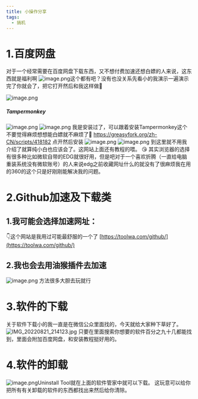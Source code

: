 ```yaml
---
title: 小操作分享
tags: 
  - 搞机
---
```




# 1.百度网盘

对于一个经常需要在百度网盘下载东西，又不想付费加速还想白嫖的人来说，这东西就是福利啊
![image.png](https://img-blog.csdnimg.cn/img_convert/e896ff932fbee90fae83618ba92dc44c.png#clientId=u9f3f189a)这个都有吧？没有也没关系先看小的我演示一遍演示完了你就会了，把它打开然后和我这样做🤲

![image.png](https://img-blog.csdnimg.cn/img_convert/125a9282d02565e121b7e6eb153c3f50.png#clientId=u9f3f189a)

##### Tampermonkey

![image.png](https://img-blog.csdnimg.cn/img_convert/0ff4abd8ccd1f1adc47cdc5db77cd0df.png#clientId=u9f3f189a)
![image.png](https://img-blog.csdnimg.cn/img_convert/781ea45fcc8689b89af7ff3d9d340a42.png#clientId=u9f3f189a)
我是安装过了，可以跟着安装Tampermonkey这个不要觉得麻烦想想能白嫖就不麻烦了🤑
https://greasyfork.org/zh-CN/scripts/418182 点开然后安装
![image.png](https://img-blog.csdnimg.cn/img_convert/029e2be839ce662a46b9867157e7a8ef.png#clientId=u9f3f189a)
![image.png](https://img-blog.csdnimg.cn/img_convert/b2693e4a0070f47d57315f3eb5da955f.png#clientId=u9f3f189a)
到这里就不用我介绍了就算纯小白也应该会了。这网站上面还有教程的喂。
😘
其实浏览器的选择有很多种比如微软自带的EDG就很好用，但是吧对于一个喜欢折腾（一直给电脑重装系统没有微软账号）的人来说edg之前收藏网址什么的就没有了很麻烦我在用的360的这个只是好刚刚能解决我的问题。

# 2.Github加速及下载类
## 1.我可能会选择加速网址：
👇这个网站是我用过可能最舒服的一个了
[https://toolwa.com/github/](https://toolwa.com/github/)
## 2.我也会去用油猴插件去加速

![image.png](https://img-blog.csdnimg.cn/img_convert/f604c52f898b5d4ceea3d39b75d71edc.png#clientId=u9f3f189a-)
方法很多大胆去玩就行

# 3.软件的下载
关于软件下载小的我一直是在微信公众里面找的，今天就给大家种下草好了。
![IMG_20220821_214123.jpg](https://img-blog.csdnimg.cn/img_convert/5ebaa7f90e8d553dd45496f895bb47e4.jpeg#cli)
只要在里面搜索你想要的软件百分之九十几都能找到，里面会附加百度网盘，和安装教程挺好用的。

# 4.软件的卸载
![image.png](https://img-blog.csdnimg.cn/img_convert/94f9833b2002c83e608718935cb86f6f.png#clientId=u9f3f189a)Uninstall Tool就在上面的软件管家中就可以下载。
这玩意可以给你把所有有关卸载的软件的东西都找出来然后给你清除。

 